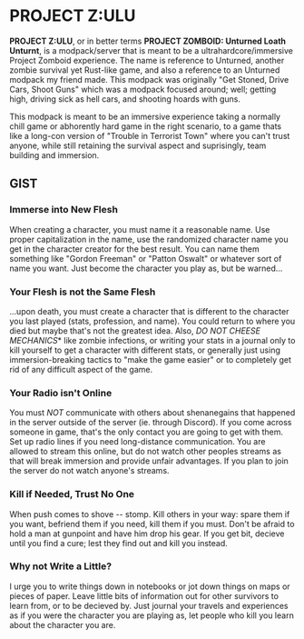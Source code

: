 # PROJECT Z:ULU
**PROJECT Z:ULU**, or in better terms **PROJECT ZOMBOID: Unturned Loath Unturnt**, is a modpack/server that is meant to be a ultrahardcore/immersive Project Zomboid experience. The name is reference to Unturned, another zombie survival yet Rust-like game, and also a reference to an Unturned modpack my friend made. This modpack was originally "Get Stoned, Drive Cars, Shoot Guns" which was a modpack focused around; well; getting high, driving sick as hell cars, and shooting hoards with guns.

This modpack is meant to be an immersive experience taking a normally chill game or abhorently hard game in the right scenario, to a game thats like a long-con version of "Trouble in Terrorist Town" where you can't trust anyone, while still retaining the survival aspect and suprisingly, team building and immersion.

## GIST
### **Immerse into New Flesh**
When creating a character, you must name it a reasonable name. Use proper capitalization in the name, use the randomized character name you get in the character creator for the best result. You can name them something like "Gordon Freeman" or "Patton Oswalt" or whatever sort of name you want. Just become the character you play as, but be warned...

### **Your Flesh is not the Same Flesh**
...upon death, you must create a character that is different to the character you last played (stats, profession, and name). You could return to where you died but maybe that's not the greatest idea. Also, *DO NOT CHEESE MECHANICS** like zombie infections, or writing your stats in a journal only to kill yourself to get a character with different stats, or generally just using immersion-breaking tactics to "make the game easier" or to completely get rid of any difficult aspect of the game.

### **Your Radio isn't Online**
You must *NOT* communicate with others about shenanegains that happened in the server outside of the server (ie. through Discord). If you come across someone in game, that's the only contact you are going to get with them. Set up radio lines if you need long-distance communication. You are allowed to stream this online, but do not watch other peoples streams as that will break immersion and provide unfair advantages. If you plan to join the server do not watch anyone's streams.

### **Kill if Needed, Trust No One**
When push comes to shove -- stomp. Kill others in your way: spare them if you want, befriend them if you need, kill them if you must. Don't be afraid to hold a man at gunpoint and have him drop his gear. If you get bit, decieve until you find a cure; lest they find out and kill you instead.

### **Why not Write a Little?**
I urge you to write things down in notebooks or jot down things on maps or pieces of paper. Leave little bits of information out for other survivors to learn from, or to be decieved by. Just journal your travels and experiences as if you were the character you are playing as, let people who kill you learn about the character you are.
